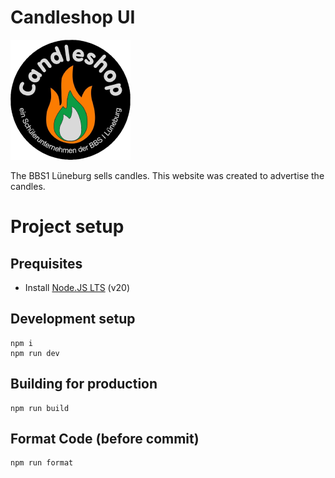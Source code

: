 # Candleshop UI

![LOGO](img/logo_small.png)

The BBS1 Lüneburg sells candles.
This website was created to advertise the candles.

# Project setup

## Prequisites

-   Install [Node.JS LTS](https://nodejs.org/en) (v20)

## Development setup

```
npm i
npm run dev
```

## Building for production

```
npm run build
```

## Format Code (before commit)

```
npm run format
```
